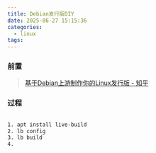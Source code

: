 ```yaml
---
title: Debian发行版DIY
date: 2025-06-27 15:15:36
categories:
  - linux
tags:
---
```


### 前置

> [基于Debian上游制作你的Linux发行版 - 知乎](https://zhuanlan.zhihu.com/p/643461882)


### 过程

```bash

1. apt install live-build
2. lb config
3. lb build
4. 
```